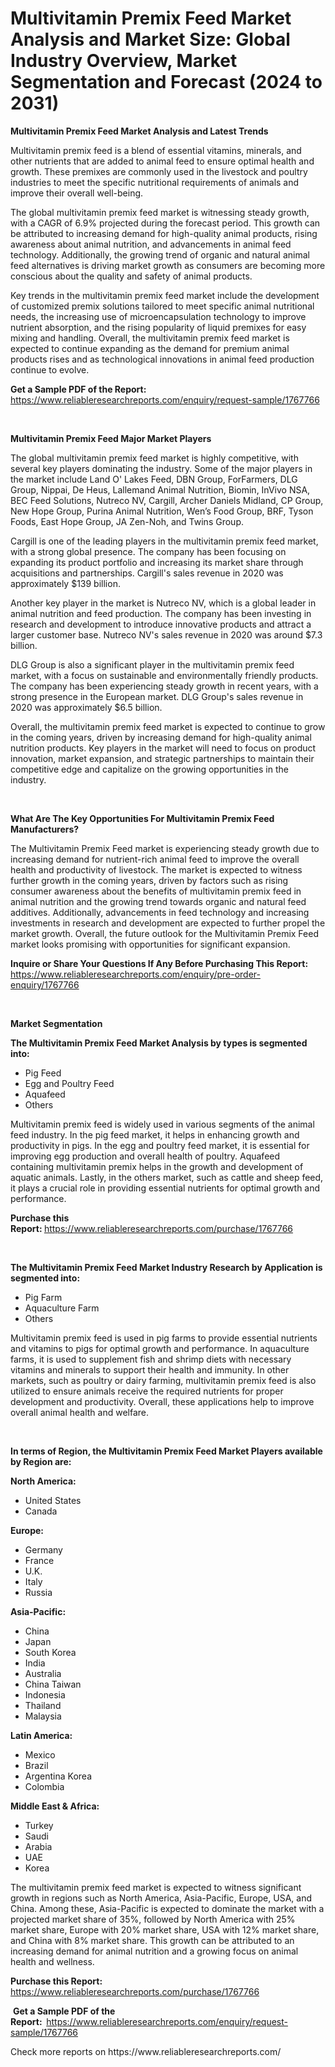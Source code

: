 <p><h1>Multivitamin Premix Feed Market Analysis and Market Size: Global Industry Overview, Market Segmentation and Forecast (2024 to 2031)</h1></p><p><strong>Multivitamin Premix Feed Market Analysis and Latest Trends</strong></p>
<p><p>Multivitamin premix feed is a blend of essential vitamins, minerals, and other nutrients that are added to animal feed to ensure optimal health and growth. These premixes are commonly used in the livestock and poultry industries to meet the specific nutritional requirements of animals and improve their overall well-being.</p><p>The global multivitamin premix feed market is witnessing steady growth, with a CAGR of 6.9% projected during the forecast period. This growth can be attributed to increasing demand for high-quality animal products, rising awareness about animal nutrition, and advancements in animal feed technology. Additionally, the growing trend of organic and natural animal feed alternatives is driving market growth as consumers are becoming more conscious about the quality and safety of animal products.</p><p>Key trends in the multivitamin premix feed market include the development of customized premix solutions tailored to meet specific animal nutritional needs, the increasing use of microencapsulation technology to improve nutrient absorption, and the rising popularity of liquid premixes for easy mixing and handling. Overall, the multivitamin premix feed market is expected to continue expanding as the demand for premium animal products rises and as technological innovations in animal feed production continue to evolve.</p></p>
<p><strong>Get a Sample PDF of the Report:&nbsp;</strong> <a href="https://www.reliableresearchreports.com/enquiry/request-sample/1767766">https://www.reliableresearchreports.com/enquiry/request-sample/1767766</a></p>
<p>&nbsp;</p>
<p><strong>Multivitamin Premix Feed Major Market Players</strong></p>
<p><p>The global multivitamin premix feed market is highly competitive, with several key players dominating the industry. Some of the major players in the market include Land O' Lakes Feed, DBN Group, ForFarmers, DLG Group, Nippai, De Heus, Lallemand Animal Nutrition, Biomin, InVivo NSA, BEC Feed Solutions, Nutreco NV, Cargill, Archer Daniels Midland, CP Group, New Hope Group, Purina Animal Nutrition, Wen’s Food Group, BRF, Tyson Foods, East Hope Group, JA Zen-Noh, and Twins Group.</p><p>Cargill is one of the leading players in the multivitamin premix feed market, with a strong global presence. The company has been focusing on expanding its product portfolio and increasing its market share through acquisitions and partnerships. Cargill's sales revenue in 2020 was approximately $139 billion.</p><p>Another key player in the market is Nutreco NV, which is a global leader in animal nutrition and feed production. The company has been investing in research and development to introduce innovative products and attract a larger customer base. Nutreco NV's sales revenue in 2020 was around $7.3 billion.</p><p>DLG Group is also a significant player in the multivitamin premix feed market, with a focus on sustainable and environmentally friendly products. The company has been experiencing steady growth in recent years, with a strong presence in the European market. DLG Group's sales revenue in 2020 was approximately $6.5 billion.</p><p>Overall, the multivitamin premix feed market is expected to continue to grow in the coming years, driven by increasing demand for high-quality animal nutrition products. Key players in the market will need to focus on product innovation, market expansion, and strategic partnerships to maintain their competitive edge and capitalize on the growing opportunities in the industry.</p></p>
<p>&nbsp;</p>
<p><strong>What Are The Key Opportunities For Multivitamin Premix Feed Manufacturers?</strong></p>
<p><p>The Multivitamin Premix Feed market is experiencing steady growth due to increasing demand for nutrient-rich animal feed to improve the overall health and productivity of livestock. The market is expected to witness further growth in the coming years, driven by factors such as rising consumer awareness about the benefits of multivitamin premix feed in animal nutrition and the growing trend towards organic and natural feed additives. Additionally, advancements in feed technology and increasing investments in research and development are expected to further propel the market growth. Overall, the future outlook for the Multivitamin Premix Feed market looks promising with opportunities for significant expansion.</p></p>
<p><strong>Inquire or Share Your Questions If Any Before Purchasing This Report:</strong> <a href="https://www.reliableresearchreports.com/enquiry/pre-order-enquiry/1767766">https://www.reliableresearchreports.com/enquiry/pre-order-enquiry/1767766</a></p>
<p>&nbsp;</p>
<p><strong>Market Segmentation</strong></p>
<p><strong>The Multivitamin Premix Feed Market Analysis by types is segmented into:</strong></p>
<p><ul><li>Pig Feed</li><li>Egg and Poultry Feed</li><li>Aquafeed</li><li>Others</li></ul></p>
<p><p>Multivitamin premix feed is widely used in various segments of the animal feed industry. In the pig feed market, it helps in enhancing growth and productivity in pigs. In the egg and poultry feed market, it is essential for improving egg production and overall health of poultry. Aquafeed containing multivitamin premix helps in the growth and development of aquatic animals. Lastly, in the others market, such as cattle and sheep feed, it plays a crucial role in providing essential nutrients for optimal growth and performance.</p></p>
<p><strong>Purchase this Report:&nbsp;</strong><a href="https://www.reliableresearchreports.com/purchase/1767766">https://www.reliableresearchreports.com/purchase/1767766</a></p>
<p>&nbsp;</p>
<p><strong>The Multivitamin Premix Feed Market Industry Research by Application is segmented into:</strong></p>
<p><ul><li>Pig Farm</li><li>Aquaculture Farm</li><li>Others</li></ul></p>
<p><p>Multivitamin premix feed is used in pig farms to provide essential nutrients and vitamins to pigs for optimal growth and performance. In aquaculture farms, it is used to supplement fish and shrimp diets with necessary vitamins and minerals to support their health and immunity. In other markets, such as poultry or dairy farming, multivitamin premix feed is also utilized to ensure animals receive the required nutrients for proper development and productivity. Overall, these applications help to improve overall animal health and welfare.</p></p>
<p>&nbsp;</p>
<p><strong>In terms of Region, the Multivitamin Premix Feed Market Players available by Region are:</strong></p>
<p>
    <p> <strong> North America: </strong>
        <ul>
            <li>United States</li>
            <li>Canada</li>
        </ul>
        </p> 
    <p> <strong> Europe: </strong>
        <ul>
            <li>Germany</li>
            <li>France</li>
            <li>U.K.</li>
            <li>Italy</li>
            <li>Russia</li>
        </ul>
        </p> 
    <p> <strong> Asia-Pacific: </strong>
        <ul>
            <li>China</li>
            <li>Japan</li>
            <li>South Korea</li>
            <li>India</li>
            <li>Australia</li>
            <li>China Taiwan</li>
            <li>Indonesia</li>
            <li>Thailand</li>
            <li>Malaysia</li>
        </ul>
        </p> 
    <p> <strong> Latin America: </strong>
        <ul>
            <li>Mexico</li>
            <li>Brazil</li>
            <li>Argentina Korea</li>
            <li>Colombia</li>
        </ul>
        </p> 
    <p> <strong> Middle East & Africa: </strong>
        <ul>
            <li>Turkey</li>
            <li>Saudi</li>
            <li>Arabia</li>
            <li>UAE</li>
            <li>Korea</li>
        </ul>
    </p>
    </p>
<p><p>The multivitamin premix feed market is expected to witness significant growth in regions such as North America, Asia-Pacific, Europe, USA, and China. Among these, Asia-Pacific is expected to dominate the market with a projected market share of 35%, followed by North America with 25% market share, Europe with 20% market share, USA with 12% market share, and China with 8% market share. This growth can be attributed to an increasing demand for animal nutrition and a growing focus on animal health and wellness.</p></p>
<p><strong>Purchase this Report: </strong><a href="https://www.reliableresearchreports.com/purchase/1767766">https://www.reliableresearchreports.com/purchase/1767766</a></p>
<p>&nbsp;<strong>Get a Sample PDF of the Report:&nbsp;&nbsp;</strong><a href="https://www.reliableresearchreports.com/enquiry/request-sample/1767766">https://www.reliableresearchreports.com/enquiry/request-sample/1767766</a></p>
<p><strong></strong></p>
<p>Check more reports on https://www.reliableresearchreports.com/</p>